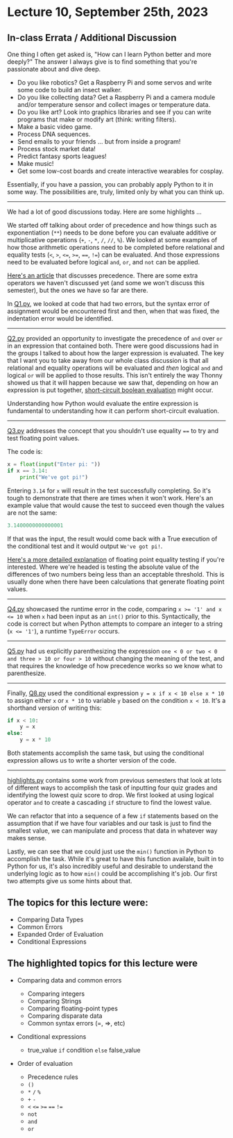 # Lecture 10, September 25th, 2023

## In-class Errata / Additional Discussion

One thing I often get asked is, "How can I learn Python better and more deeply?" The answer I always give is to find something that you're passionate about and dive deep. 

* Do you like robotics? Get a Raspberry Pi and some servos and write some code to build an insect walker. 
* Do you like collecting data? Get a Raspberry Pi and a camera module and/or temperature sensor and collect images or temperature data.  
* Do you like art? Look into graphics libraries and see if you can write programs that make or modify art (think: writing filters). 
* Make a basic video game. 
* Process DNA sequences. 
* Send emails to your friends ... but from inside a program! 
* Process stock market data!
* Predict fantasy sports leagues!
* Make music!
* Get some low-cost boards and create interactive wearables for cosplay.

Essentially, if you have a passion, you can probably apply Python to it in some way. The possibilities are, truly, limited only by what you can think up.

----

We had a lot of good discussions today.  Here are some highlights ...

We started off talking about order of precedence and how things such as exponentiation (`**`) needs to be done before you can evaluate additive or multiplicative operations (`+`, `-`, `*`, `/`, `//`, `%`). We looked at some examples of how those arithmetic operations need to be completed before relational and equality tests (`<`, `>`, `<=`, `>=`, `==`, `!=`) can be evaluated. And those expressions need to be evaluated before logical `and`, `or`, and `not` can be applied.

[Here's an article](https://www.programiz.com/python-programming/precedence-associativity) that discusses precedence. There are some extra operators we haven't discussed yet (and some we won't discuss this semester), but the ones we have so far are there.

In [Q1.py](Q1.py), we looked at code that had two errors, but the syntax error of assignment would be encountered first and then, when that was fixed, the indentation error would be identified.

---

[Q2.py](Q2.py) provided an opportunity to investigate the precedence of `and` over `or` in an expression that contained both. There were good discussions had in the groups I talked to about how the larger expression is evaluated. The key that I want you to take away from our whole class discussion is that all relational and equality operations will be evaluated and *then* logical `and` and logical `or` will be applied to those results. This isn't entirely the way Thonny showed us that it will happen because we saw that, depending on how an expression is put together, [short-circuit boolean evaluation](https://www.youtube.com/watch?v=oV1JOkjCw5E) might occur. 

Understanding how Python would evaluate the entire expression is fundamental to understanding how it can perform short-circuit evaluation.

----

[Q3.py](Q3.py) addresses the concept that you shouldn't use equality `==` to try and test floating point values.

The code is:

```python
x = float(input("Enter pi: "))
if x == 3.14:
    print("We've got pi!")
```

Entering `3.14` for `x` will result in the test successfully completing. So it's tough to demonstrate that there are times when it won't work. Here's an example value that would cause the test to succeed even though the values are not the same:

```python
3.1400000000000001
```

If that was the input, the result would come back with a True execution of the conditional test and it would output `We've got pi!`.

[Here's a more detailed explanation](https://www.linuxtopia.org/online_books/programming_books/python_programming/python_ch07s02.html) of floating point equality testing if you're interested. Where we're headed is testing the absolute value of the differences of two numbers being less than an acceptable threshold. This is usually done when there have been calculations that generate floating point values.

----

[Q4.py](Q4.py) showcased the runtime error in the code, comparing `x >= '1' and x <= 10` when `x` had been input as an `int()` prior to this.  Syntactically, the code is correct but when Python attempts to compare an integer to a string (`x <= '1'`), a runtime `TypeError` occurs.

----

[Q5.py](Q5.py) had us explicitly parenthesizing the expression `one < 0 or two < 0 and three > 10 or four > 10` without changing the meaning of the test, and that requires the knowledge of how precedence works so we know what to parenthesize.

----

Finally, [Q8.py](Q8.py) used the conditional expression `y = x if x < 10 else x * 10` to assign either `x` or `x * 10` to variable `y` based on the condition `x < 10`.  It's a shorthand version of writing this:

```python
if x < 10:
    y = x
else:
    y = x * 10
```

Both statements accomplish the same task, but using the conditional expression allows us to write a shorter version of the code.

-----

[highlights.py](highlights.py) contains some work from previous semesters that look at lots of different ways to accomplish the task of inputting four quiz grades and identifying the lowest quiz score to drop. We first looked at using logical operator `and` to create a cascading `if` structure to find the lowest value.

We can refactor that into a sequence of a few `if` statements based on the assumption that if we have four variables and our task is just to find the smallest value, we can manipulate and process that data in whatever way makes sense.

Lastly, we can see that we could just use the `min()` function in Python to accomplish the task. While it's great to have this function availale, built in to Python for us, it's also incredibly useful and desirable to understand the underlying logic as to how `min()` could be accomplishing it's job. Our first two attempts give us some hints about that.


## The topics for this lecture were:

* Comparing Data Types
* Common Errors
* Expanded Order of Evaluation
* Conditional Expressions


## The highlighted topics for this lecture were

* Comparing data and common errors
	- Comparing integers
	- Comparing Strings
	- Comparing floating-point types
	- Comparing disparate data
	- Common syntax errors (=, =>, etc)

* Conditional expressions
	- true_value `if` condition `else` false_value

* Order of evaluation
	- Precedence rules
	- `()`
	- `*` `/` `%` 
	- `+` `-`
	- `<` `<=` `>=` `==` `!=`
	- `not`
	- `and`
	- `or`
